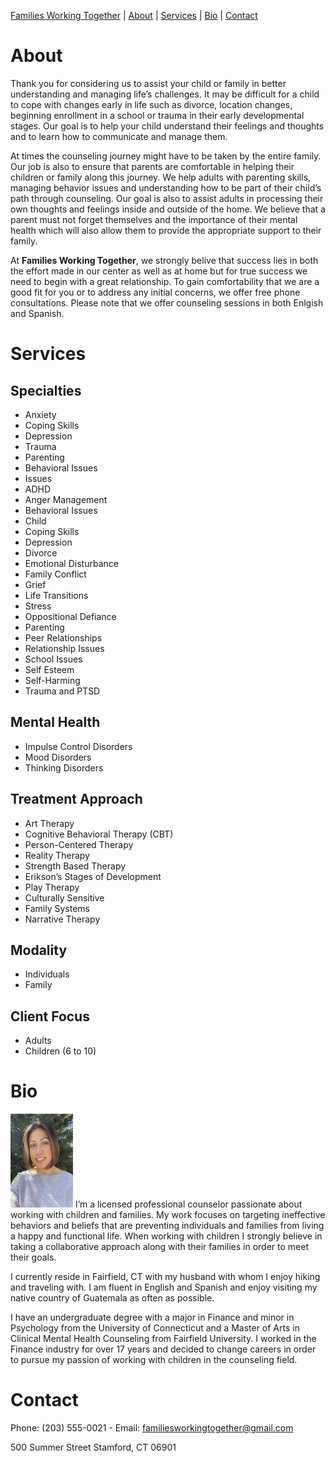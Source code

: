 [Families Working Together](https://familiesworkingtogether.github.io) | [About](#about) | [Services](#services) | [Bio](#bio) | [Contact](#contact)


# About
Thank you for considering us to assist your child or family in better understanding and managing life’s challenges. It may be difficult for a child to cope with changes early in life such as divorce, location changes, beginning enrollment in a school or trauma in their early developmental stages. Our goal is to help your child understand their feelings and thoughts and to learn how to communicate and manage them.

At times the counseling journey might have to be taken by the entire family. Our job is also to ensure that parents are comfortable in helping their children or family along this journey. We help adults with parenting skills, managing behavior issues and understanding how to be part of their child’s path through counseling. Our goal is also to assist adults in processing their own thoughts and feelings inside and outside of the home. We believe that a parent must not forget themselves and the importance of their mental health which will also allow them to provide the appropriate support to their family.

At **Families Working Together**, we strongly belive that success lies in both the effort made in our center as well as at home but for true success we need to begin with a great relationship. To gain comfortability that we are a good fit for you or to address any initial concerns, we offer free phone consultations. Please note that we offer counseling sessions in both Enlgish and Spanish.

# Services
## Specialties
* Anxiety
* Coping Skills
* Depression
* Trauma
* Parenting
* Behavioral Issues
* Issues
* ADHD
* Anger Management
* Behavioral Issues
* Child 
* Coping Skills
* Depression
* Divorce
* Emotional Disturbance
* Family Conflict
* Grief
* Life Transitions
* Stress
* Oppositional Defiance
* Parenting
* Peer Relationships
* Relationship Issues
* School Issues
* Self Esteem
* Self-Harming
* Trauma and PTSD
 
## Mental Health
* Impulse Control Disorders
* Mood Disorders
* Thinking Disorders

## Treatment Approach
* Art Therapy
* Cognitive Behavioral Therapy (CBT)
* Person-Centered Therapy
* Reality Therapy
* Strength Based Therapy
* Erikson’s Stages of Development
* Play Therapy
* Culturally Sensitive
* Family Systems
* Narrative Therapy

## Modality
* Individuals
* Family
 
## Client Focus
* Adults
* Children (6 to 10)

# Bio
<img src="/assets/images/IMG_2984.jpg" width=100 height=150/> I’m a licensed professional counselor passionate about working with children and families. My work focuses on targeting ineffective behaviors and beliefs that are preventing individuals and families from living a happy and functional life. When working with children I strongly believe in taking a collaborative approach along with their families in order to meet their goals.

I currently reside in Fairfield, CT with my husband with whom I enjoy hiking and traveling with. I am fluent in English and Spanish and enjoy visiting my native country of Guatemala as often as possible.

I have an undergraduate degree with a major in Finance and minor in Psychology from the University of Connecticut and a Master of Arts in Clinical Mental Health Counseling from Fairfield University. I worked in the Finance industry for over 17 years and decided to change careers in order to pursue my passion of working with children in the counseling field.


# Contact
Phone: (203) 555-0021 - 
Email: familiesworkingtogether@gmail.com

500 Summer Street
Stamford, CT 06901
